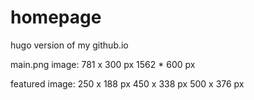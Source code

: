 # homepage
hugo version of my github.io

main.png image:
781 x 300 px
1562 * 600 px

featured image:
250 x 188 px
450 x 338 px
500 x 376 px

